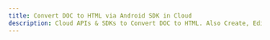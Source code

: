 ---title: Convert DOC to HTML via Android SDK in Clouddescription: Cloud APIs & SDKs to Convert DOC to HTML. Also Create, Edit & Render Microsoft Word & OpenOffice documents in the Cloud.---